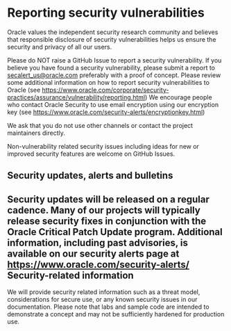 Reporting security vulnerabilities
====================
Oracle values the independent security research community and believes that
responsible disclosure of security vulnerabilities helps us ensure the security
and privacy of all our users.

Please do NOT raise a GitHub Issue to report a security vulnerability. If you
believe you have found a security vulnerability, please submit a report to
secalert_us@oracle.com preferably with a proof of concept. Please review
some additional information on how to report security vulnerabilities to Oracle 
(see https://www.oracle.com/corporate/security-practices/assurance/vulnerability/reporting.html)
We encourage people who contact Oracle Security to use email encryption using
our encryption key (see https://www.oracle.com/security-alerts/encryptionkey.html)

We ask that you do not use other channels or contact the project maintainers
directly.

Non-vulnerability related security issues including ideas for new or improved
security features are welcome on GitHub Issues.

Security updates, alerts and bulletins
-------------------------------------
Security updates will be released on a regular cadence. Many of our projects
will typically release security fixes in conjunction with the Oracle Critical Patch 
Update program. Additional information, including past advisories, is available on our 
security alerts page at https://www.oracle.com/security-alerts/
Security-related information
----------------------------
We will provide security related information such as a threat model, considerations
for secure use, or any known security issues in our documentation. Please note
that labs and sample code are intended to demonstrate a concept and may not be
sufficiently hardened for production use.

